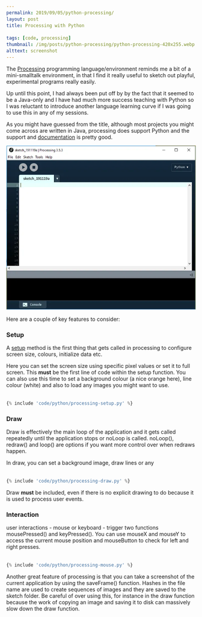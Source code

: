 ```yaml
---
permalink: 2019/09/05/python-processing/
layout: post
title: Processing with Python

tags: [code, processing]
thumbnail: /img/posts/python-processing/python-processing-420x255.webp
alttext: screenshot
---
```


The <a href="https://processing.org/">Processing</a> programming language/environment reminds me a bit of a mini-smalltalk environment, in that I find it really useful to sketch out playful, experimental programs really easily.

Up until this point, I had always been put off by by the fact that it seemed to be a Java-only and I have had much more
success teaching with Python so I was reluctant to introduce another language learning curve if I was going to use this in
any of my sessions.

As you might have guessed from the title, although most projects you might come across are written in Java, processing
does support Python and the support and <a href="https://py.processing.org/reference/">documentation</a> is pretty good.

![screenshot](/img/posts/python-processing/python-processing-ui.webp)

Here are a couple of key features to consider:

### Setup

A <a href="https://py.processing.org/reference/setup.html">setup</a> method is the first thing that gets called in processing to configure screen size, colours, initialize data etc.

Here you can set the screen size using specific pixel values or set it to full screen. This **must** be the first line of code within the setup function. You can also use this time to set a background colour (a nice orange here), line colour (white) and also to load any images you might want to use.

```python

{% include 'code/python/processing-setup.py' %}

```

### Draw

Draw is effectively the main loop of the application and it gets called repeatedly until the application stops or noLoop is called. noLoop(), redraw() and loop() are options if you want more control over when redraws happen.

In draw, you can set a background image, draw lines or any

```python

{% include 'code/python/processing-draw.py' %}

```

Draw **must** be included, even if there is no explicit drawing to do because it is used to process user events.

### Interaction

user interactions - mouse or keyboard - trigger two functions mousePressed() and keyPressed(). You can use mouseX and mouseY to access the current mouse position and mouseButton to check for left and right presses.

```python

{% include 'code/python/processing-mouse.py' %}

```

Another great feature of processing is that you can take a screenshot of the current application by using the saveFrame()
function. Hashes in the file name are used to create sequences of images and they are saved to the sketch folder. Be
careful of over using this, for instance in the draw function because the work of copying an image and saving it to disk can massively slow down the draw function.
